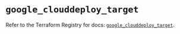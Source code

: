 # `google_clouddeploy_target`

Refer to the Terraform Registry for docs: [`google_clouddeploy_target`](https://registry.terraform.io/providers/hashicorp/google/5.27.0/docs/resources/clouddeploy_target).
